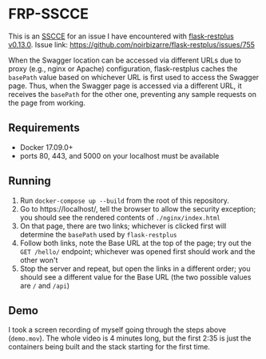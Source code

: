 # FRP-SSCCE

This is an [SSCCE](http://www.sscce.org/) for an issue I have encountered with
[flask-restplus v0.13.0](https://github.com/noirbizarre/flask-restplus). Issue
link: https://github.com/noirbizarre/flask-restplus/issues/755

When the Swagger location can be accessed via different URLs due to proxy (e.g.,
nginx or Apache) configuration, flask-restplus caches the `basePath` value based
on whichever URL is first used to access the Swagger page. Thus, when the
Swagger page is accessed via a different URL, it receives the `basePath` for the
other one, preventing any sample requests on the page from working.

## Requirements

* Docker 17.09.0+
* ports 80, 443, and 5000 on your localhost must be available

## Running

1) Run `docker-compose up --build` from the root of this repository.
2) Go to https://localhost/, tell the browser to allow the security exception;
   you should see the rendered contents of `./nginx/index.html`
3) On that page, there are two links; whichever is clicked first will determine
   the `basePath` used by `flask-restplus`
4) Follow both links, note the Base URL at the top of the page; try out the `GET
   /hello/` endpoint; whichever was opened first should work and the other won't
5) Stop the server and repeat, but open the links in a different order; you
   should see a different value for the Base URL (the two possible values are
   `/` and `/api`)


## Demo

I took a screen recording of myself going through the steps above
(`demo.mov`). The whole video is 4 minutes long, but the first 2:35 is just the
containers being built and the stack starting for the first time.
